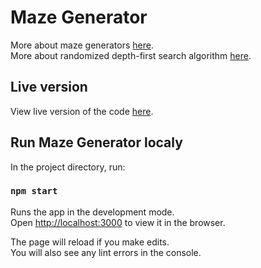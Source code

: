 # Maze Generator

More about maze generators [here](https://en.wikipedia.org/wiki/Maze_generation_algorithm). \
More about randomized depth-first search algorithm [here](https://en.wikipedia.org/wiki/Maze_generation_algorithm#Randomized_depth-first_search).

## Live version

View live version of the code [here](https://mzivanovic89.github.io/maze-generator).

## Run Maze Generator localy

In the project directory, run:

### `npm start`

Runs the app in the development mode.\
Open [http://localhost:3000](http://localhost:3000) to view it in the browser.

The page will reload if you make edits.\
You will also see any lint errors in the console.
